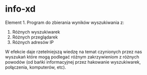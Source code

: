 # info-xd


Element 1. Program do zbierania wyników wyszukiwania z:
1. Różnych wyszukiwarek
2. Różnych przeglądarek
3. Różnych adresów IP

W efekcie daje rzetelniejszą wiedzę na temat czynionych przez nas wyszukań które mogą podlegać różnym zakrzywieniom z różnych powodów (od bańki informacyjnej przez hakowanie wyszukiwarek, połączenia, komputerów, etc).

